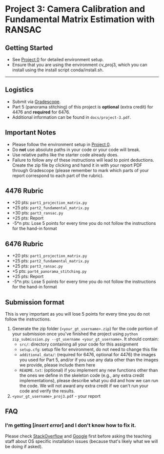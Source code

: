 # Project 3: Camera Calibration and Fundamental Matrix Estimation with RANSAC

## Getting Started
  - See [Project 0](https://github.gatech.edu/cs4476/project-0) for detailed environment setup.
  - Ensure that you are using the environment cv_proj3, which you can install using the install script conda/install.sh.

---

## Logistics
- Submit via [Gradescope](https://gradescope.com).
- Part 5 (panorama stitching) of this project is **optional** (extra credit) for 4476 and **required** for 6476.
- Additional information can be found in `docs/project-3.pdf`.

## Important Notes
- Please follow the environment setup in [Project 0](https://github.gatech.edu/cs4476/project-0).
- Do **not** use absolute paths in your code or your code will break.
- Use relative paths like the starter code already does.
- Failure to follow any of these instructions will lead to point deductions. Create the zip file by clicking and hand it in with your report PDF through Gradescope (please remember to mark which parts of your report correspond to each part of the rubric).

## 4476 Rubric

- +20 pts: `part1_projection_matrix.py`
- +25 pts: `part2_fundamental_matrix.py`
- +30 pts: `part3_ransac.py`
- +25 pts: Report
- -5*n pts: Lose 5 points for every time you do not follow the instructions for the hand-in format


## 6476 Rubric

- +20 pts: `part1_projection_matrix.py`
- +25 pts: `part2_fundamental_matrix.py`
- +25 pts: `part3_ransac.py`
- +5 pts: `part4_panorama_stitching.py`
- +25 pts: Report
- -5*n pts: Lose 5 points for every time you do not follow the instructions for the hand-in format

## Submission format

This is very important as you will lose 5 points for every time you do not follow the instructions.

1. Generate the zip folder (`<your_gt_username>.zip`) for the code portion of your submission once you've finished the project using `python zip_submission.py --gt_username <your_gt_username>`. It should contain:
    - `src/`: directory containing all your code for this assignment
    - `setup.cfg`: setup file for environment, do not need to change this file
    - `additional_data/`: (required for 6476, optional for 4476) the images you used for Part 5, and/or if you use any data other than the images we provide, please include them here
    - `README.txt`: (optional) if you implement any new functions other than the ones we define in the skeleton code (e.g., any extra credit implementations), please describe what you did and how we can run the code. We will not award any extra credit if we can't run your code and verify the results.
2. `<your_gt_username>_proj3.pdf` - your report

## FAQ

### I'm getting [*insert error*] and I don't know how to fix it.

Please check [StackOverflow](https://stackoverflow.com/) and [Google](https://google.com/) first before asking the teaching staff about OS specific installation issues (because that's likely what we will be doing if asked).
